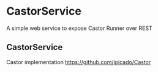 # CastorService
A simple web service to expose Castor Runner over REST

## CastorService
Castor implementation
https://github.com/jpicado/Castor
